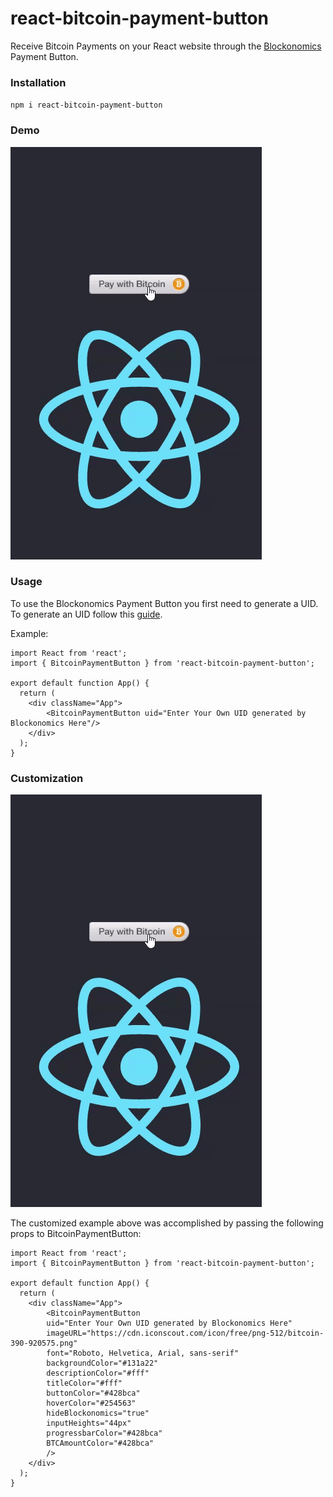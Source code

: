 # react-bitcoin-payment-button
Receive Bitcoin Payments on your React website through the [Blockonomics](https://www.blockonomics.co/) Payment Button.



### Installation

`npm i react-bitcoin-payment-button`

### Demo

![Demonstration](src/image/demo.gif)

### Usage

To use the Blockonomics Payment Button you first need to generate a UID. To generate an UID follow this [guide](https://www.youtube.com/watch?v=aRdcKrMcqSA&t=0s).

Example:
```
import React from 'react';
import { BitcoinPaymentButton } from 'react-bitcoin-payment-button';

export default function App() {
  return (
    <div className="App">
        <BitcoinPaymentButton uid="Enter Your Own UID generated by Blockonomics Here"/>
    </div>
  );
}
```

### Customization

![Demonstration](src/image/demo.gif)

The customized example above was accomplished by passing the following props to BitcoinPaymentButton:
```
import React from 'react';
import { BitcoinPaymentButton } from 'react-bitcoin-payment-button';

export default function App() {
  return (
    <div className="App">
        <BitcoinPaymentButton 
        uid="Enter Your Own UID generated by Blockonomics Here"
        imageURL="https://cdn.iconscout.com/icon/free/png-512/bitcoin-390-920575.png"
        font="Roboto, Helvetica, Arial, sans-serif"
        backgroundColor="#131a22"
        descriptionColor="#fff"
        titleColor="#fff"
        buttonColor="#428bca"
        hoverColor="#254563" 
        hideBlockonomics="true"
        inputHeights="44px"
        progressbarColor="#428bca" 
        BTCAmountColor="#428bca"        
        />
    </div>
  );
}
```
